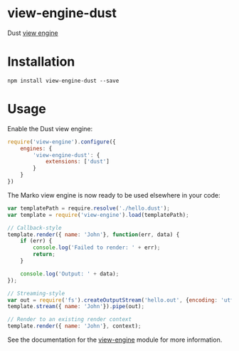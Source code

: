 view-engine-dust
==================
Dust [view engine](https://github.com/patrick-steele-idem/view-engine)

# Installation

```
npm install view-engine-dust --save
```

# Usage

Enable the Dust view engine:
```javascript
require('view-engine').configure({
    engines: {
        'view-engine-dust': {
            extensions: ['dust']
        }
    }
})
```

The Marko view engine is now ready to be used elsewhere in your code:

```javascript
var templatePath = require.resolve('./hello.dust');
var template = require('view-engine').load(templatePath);

// Callback-style
template.render({ name: 'John'}, function(err, data) {
    if (err) {
        console.log('Failed to render: ' + err);
        return;
    }

    console.log('Output: ' + data);
});

// Streaming-style
var out = require('fs').createOutputStream('hello.out', {encoding: 'utf8'});
template.stream({ name: 'John'}).pipe(out);

// Render to an existing render context
template.render({ name: 'John'}, context);
```

See the documentation for the [view-engine](https://github.com/patrick-steele-idem/view-engine) module for more information.